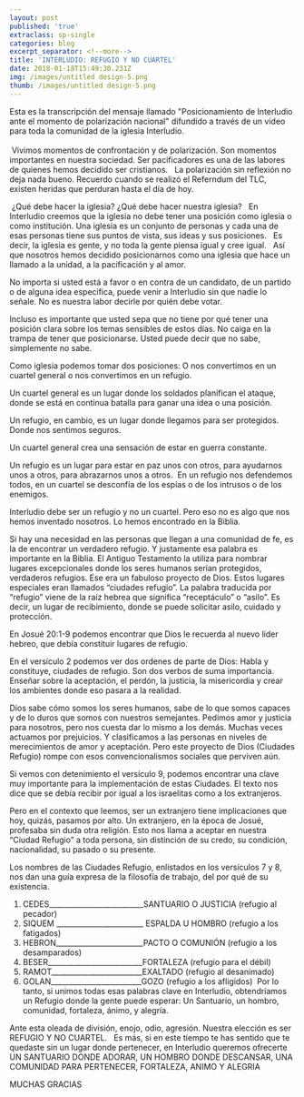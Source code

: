 ```yaml
---
layout: post
published: 'true'
extraclass: sp-single
categories: blog
excerpt_separator: <!--more-->
title: 'INTERLUDIO: REFUGIO Y NO CUARTEL'
date: 2018-01-18T15:49:30.231Z
img: /images/untitled design-5.png
thumb: /images/untitled design-5.png
---
```

Esta es la transcripción del mensaje llamado "Posicionamiento de Interludio ante el momento de polarización nacional" difundido a través de un video para toda la comunidad de la iglesia Interludio. \
\
 Vivimos momentos de confrontación y de polarización. Son momentos importantes en nuestra sociedad. Ser pacificadores es una de las labores de quienes hemos decidido ser cristianos.   La polarización sin reflexión no deja nada bueno. Recuerdo cuando se realizó el Referndum del TLC, existen heridas que perduran hasta el día de hoy.  

 ¿Qué debe hacer la iglesia? ¿Qué debe hacer nuestra iglesia?   En Interludio creemos que la iglesia no debe tener una posición como iglesia o como institución.  Una iglesia es un conjunto de personas y cada una de esas personas tiene sus puntos de vista, sus ideas y sus posiciones.   Es decir, la iglesia es gente, y no toda la gente piensa igual y cree igual.   Así que nosotros hemos decidido posicionarnos como una iglesia que hace un llamado a la unidad, a la pacificación y al amor.   

No importa si usted está a favor o en contra de un candidato, de un partido o de alguna idea específica, puede venir a Interludio sin que nadie lo señale. No es nuestra labor decirle por quién debe votar.   

Incluso es importante que usted sepa que no tiene por qué tener una posición clara sobre los temas sensibles de estos días. No caiga en la trampa de tener que posicionarse. Usted puede decir que no sabe, simplemente no sabe.   

Como iglesia podemos tomar dos posiciones: O nos convertimos en un cuartel general o nos convertimos en un refugio.   

Un cuartel general es un lugar donde los soldados planifican el ataque, donde se está en continua batalla para ganar una idea o una posición.  

Un refugio, en cambio, es un lugar donde llegamos para ser protegidos. Donde nos sentimos seguros.  

Un cuartel general crea una sensación de estar en guerra constante.  

Un refugio es un lugar para estar en paz unos con otros, para ayudarnos unos a otros, para abrazarnos unos a otros.  En un refugio nos defendemos todos, en un cuartel se desconfía de los espías o de los intrusos o de los enemigos.   

Interludio debe ser un refugio y no un cuartel. Pero eso no es algo que nos hemos inventado nosotros.  Lo hemos encontrado en la Biblia.   

Si hay una necesidad en las personas que llegan a una comunidad de fe, es la de encontrar un verdadero refugio. Y justamente esa palabra es importante en la Biblia. El Antiguo Testamento la utiliza para nombrar lugares excepcionales donde los seres humanos serían protegidos, verdaderos refugios. Ese era un fabuloso proyecto de Dios. Estos lugares especiales eran llamados “ciudades refugio”. La palabra traducida por “refugio” viene de la raíz hebrea que significa “receptáculo” o “asilo”. Es decir, un lugar de recibimiento, donde se puede solicitar asilo, cuidado y protección. 

En Josué 20:1-9 podemos encontrar que Dios le recuerda al nuevo líder hebreo, que debía constituir lugares de refugio. 

En el versículo 2 podemos ver dos ordenes de parte de Dios: Habla y constituye, ciudades de refugio.  Son dos verbos de suma importancia. Enseñar sobre la aceptación, el perdón, la justicia, la misericordia y crear los ambientes donde eso pasara a la realidad.   

Dios sabe cómo somos los seres humanos, sabe de lo que somos capaces y de lo duros que somos con nuestros semejantes. Pedimos amor y justicia para nosotros, pero nos cuesta dar lo mismo a los demás. Muchas veces actuamos por prejuicios. Y clasificamos a las personas en niveles de merecimientos de amor y aceptación. Pero este proyecto de Dios (Ciudades Refugio) rompe con esos convencionalismos sociales que perviven aún.  

Si vemos con detenimiento el versículo 9, podemos encontrar una clave muy importante para la implementación de estas Ciudades. El texto nos dice que se debía recibir por igual a los israelitas como a los extranjeros. 

Pero en el contexto que leemos, ser un extranjero tiene implicaciones que hoy, quizás, pasamos por alto. Un extranjero, en la época de Josué, profesaba sin duda otra religión. Esto nos llama a aceptar en nuestra “Ciudad Refugio” a toda persona, sin distinción de su credo, su condición, nacionalidad, su pasado o su presente.

Los nombres de las Ciudades Refugio, enlistados en los versículos 7 y 8, nos dan una guía expresa de la filosofía de trabajo, del por qué de su existencia. 

1. CEDES\_\_\_\_\_\_\_\_\_\_\_\_\_\_\_\_\_\_\_\_\_\_\_\_\_\_SANTUARIO O JUSTICIA (refugio al pecador)
2. SIQUEM \_\_\_\_\_\_\_\_\_\_\_\_\_\_\_\_\_\_\_\_\_\_\_\_ ESPALDA U HOMBRO (refugio a los fatigados)
3. HEBRON\_\_\_\_\_\_\_\_\_\_\_\_\_\_\_\_\_\_\_\_\_\_\_\_PACTO O COMUNIÓN (refugio a los desamparados)
4. BESER\_\_\_\_\_\_\_\_\_\_\_\_\_\_\_\_\_\_\_\_\_\_\_\_\_\_FORTALEZA (refugio para el débil)
5. RAMOT\_\_\_\_\_\_\_\_\_\_\_\_\_\_\_\_\_\_\_\_\_\_\_\__EXALTADO (refugio al desanimado)
6. GOLAN\_\_\_\_\_\_\_\_\_\_\_\_\_\_\_\_\_\_\_\_\_\_\_\__GOZO (refugio a los afligidos) 
   Por lo tanto, si unimos todas esas palabras clave en Interludio, obtendríamos un Refugio donde la gente puede esperar: Un Santuario, un hombro, comunidad, fortaleza, ánimo, y alegría.

Ante esta oleada de división, enojo, odio, agresión. Nuestra elección es ser REFUGIO Y NO CUARTEL.   Es más, si en este tiempo te has sentido que te quedaste sin un lugar donde pertenecer, en Interludio queremos ofrecerte UN SANTUARIO DONDE ADORAR, UN HOMBRO DONDE DESCANSAR, UNA COMUNIDAD PARA PERTENECER, FORTALEZA, ANIMO Y ALEGRIA 

MUCHAS GRACIAS
